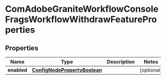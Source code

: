 

# ComAdobeGraniteWorkflowConsoleFragsWorkflowWithdrawFeatureProperties

## Properties

Name | Type | Description | Notes
------------ | ------------- | ------------- | -------------
**enabled** | [**ConfigNodePropertyBoolean**](ConfigNodePropertyBoolean.md) |  |  [optional]




